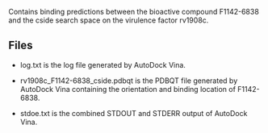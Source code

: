 Contains binding predictions between the bioactive compound F1142-6838 and the cside search space on the virulence factor rv1908c.

## Files

- log.txt is the log file generated by AutoDock Vina.

- rv1908c_F1142-6838_cside.pdbqt is the PDBQT file generated by AutoDock Vina containing the orientation and binding location of F1142-6838.

- stdoe.txt is the combined STDOUT and STDERR output of AutoDock Vina.

